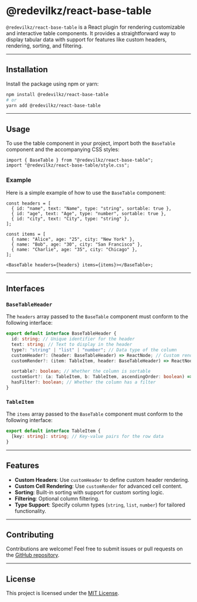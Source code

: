 # @redevilkz/react-base-table

`@redevilkz/react-base-table` is a React plugin for rendering customizable and interactive table components. It provides a straightforward way to display tabular data with support for features like custom headers, rendering, sorting, and filtering.

---

## Installation

Install the package using npm or yarn:

```bash
npm install @redevilkz/react-base-table
# or
yarn add @redevilkz/react-base-table
```

---

## Usage

To use the table component in your project, import both the `BaseTable` component and the accompanying CSS styles:

```tsx
import { BaseTable } from "@redevilkz/react-base-table";
import "@redevilkz/react-base-table/style.css";
```

### Example

Here is a simple example of how to use the `BaseTable` component:

```tsx
const headers = [
  { id: "name", text: "Name", type: "string", sortable: true },
  { id: "age", text: "Age", type: "number", sortable: true },
  { id: "city", text: "City", type: "string" },
];

const items = [
  { name: "Alice", age: "25", city: "New York" },
  { name: "Bob", age: "30", city: "San Francisco" },
  { name: "Charlie", age: "35", city: "Chicago" },
];

<BaseTable headers={headers} items={items}></BaseTable>;
```

---

## Interfaces

### `BaseTableHeader`

The `headers` array passed to the `BaseTable` component must conform to the following interface:

```typescript
export default interface BaseTableHeader {
  id: string; // Unique identifier for the header
  text: string; // Text to display in the header
  type?: "string" | "list" | "number"; // Data type of the column
  customHeader?: (header: BaseTableHeader) => ReactNode; // Custom rendering for the header
  customRender?: (item: TableItem, header: BaseTableHeader) => ReactNode; // Custom rendering for cell content

  sortable?: boolean; // Whether the column is sortable
  customSort?: (a: TableItem, b: TableItem, ascendingOrder: boolean) => number; // Custom sort logic
  hasFilter?: boolean; // Whether the column has a filter
}
```

### `TableItem`

The `items` array passed to the `BaseTable` component must conform to the following interface:

```typescript
export default interface TableItem {
  [key: string]: string; // Key-value pairs for the row data
}
```

---

## Features

- **Custom Headers**: Use `customHeader` to define custom header rendering.
- **Custom Cell Rendering**: Use `customRender` for advanced cell content.
- **Sorting**: Built-in sorting with support for custom sorting logic.
- **Filtering**: Optional column filtering.
- **Type Support**: Specify column types (`string`, `list`, `number`) for tailored functionality.

---

## Contributing

Contributions are welcome! Feel free to submit issues or pull requests on the [GitHub repository](https://github.com/redevilkz/react-base-table).

---

## License

This project is licensed under the [MIT License](LICENSE).
